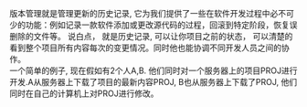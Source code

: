 版本管理就是管理更新的历史记录,
它为我们提供了一些在软件开发过程中必不可少的功能：例如记录一款软件添加或更改源代码的过程，回滚到特定阶段，恢复误删除的文件等。
说白点， 就是历史记录, 可以让你项目之前的状态， 可以清楚的看到整个项目所有内容每次的变更情况。同时他也能协调不同开发人员之间的协作。   
一个简单的例子, 现在假如有2个人A,B.
他们同时对一个服务器上的项目PROJ进行开发.A从服务器上下载了项目的最新内容PROJ, B也从服务器上下载了PROJ, 他们同时在自己的计算机上对PROJ进行修改。



